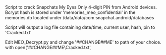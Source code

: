 Script to crack Snapchats My Eyes Only 4-digit PIN from Android devices.
Bcrypt hash is stored under 'memories_meo_confidential' in the memories.db located under /data/data/com.snapchat.android/databases

Script will output a log file containing date/time, current user, hash, pin to 'Cracked.txt'

Edit MEO_Decrypt.py and change '##CHANGE##ME' to path of your choice.
with open('##CHANGE##ME\Cracked.txt',
